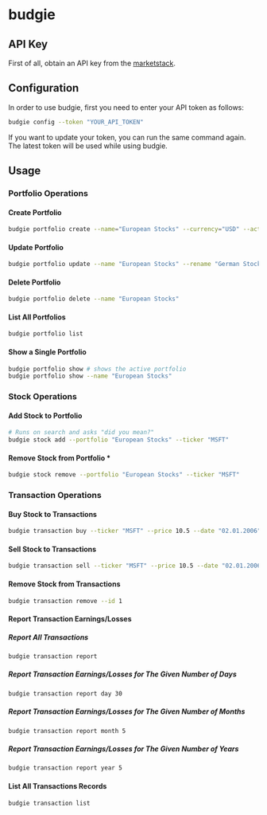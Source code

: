 # budgie

## API Key

First of all, obtain an API key from the [marketstack](https://marketstack.com/product).

## Configuration

In order to use budgie, first you need to enter your API token as follows:

```sh
budgie config --token "YOUR_API_TOKEN"
```

If you want to update your token, you can run the same command again. The latest token will be used while using budgie.

## Usage

### Portfolio Operations

#### Create Portfolio

```sh
budgie portfolio create --name="European Stocks" --currency="USD" --active=true
```

#### Update Portfolio

```sh
budgie portfolio update --name "European Stocks" --rename "German Stocks" --currency "EUR" --active false
```

#### Delete Portfolio

```sh
budgie portfolio delete --name "European Stocks"
```

#### List All Portfolios

```sh
budgie portfolio list
```

#### Show a Single Portfolio

```sh
budgie portfolio show # shows the active portfolio
budgie portfolio show --name "European Stocks"
```

### Stock Operations

#### Add Stock to Portfolio

```sh
# Runs on search and asks "did you mean?"
budgie stock add --portfolio "European Stocks" --ticker "MSFT" 
```

#### Remove Stock from Portfolio *

```sh
budgie stock remove --portfolio "European Stocks" --ticker "MSFT"
```

### Transaction Operations

#### Buy Stock to Transactions

```sh
budgie transaction buy --ticker "MSFT" --price 10.5 --date "02.01.2006" --shares 5 
```

#### Sell Stock to Transactions

```sh
budgie transaction sell --ticker "MSFT" --price 10.5 --date "02.01.2006" --shares 5 
```

#### Remove Stock from Transactions

```sh
budgie transaction remove --id 1
```

#### Report Transaction Earnings/Losses

##### Report All Transactions

```sh
budgie transaction report 
```
##### Report Transaction Earnings/Losses for The Given Number of Days

```sh
budgie transaction report day 30
```

##### Report Transaction Earnings/Losses for The Given Number of Months

```sh
budgie transaction report month 5
```

##### Report Transaction Earnings/Losses for The Given Number of Years

```sh
budgie transaction report year 5
```

#### List All Transactions Records

```sh
budgie transaction list
```
